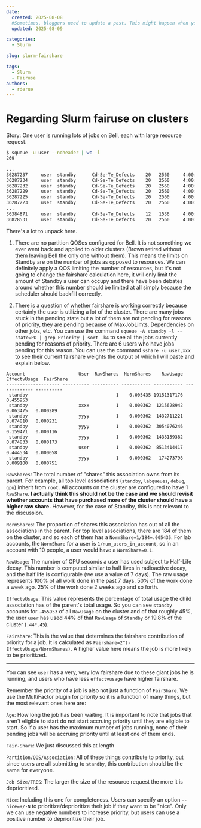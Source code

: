 ```yaml
---
date:
  created: 2025-08-08
  #Sometimes, bloggers need to update a post. This might happen when you make a mistake or when something changes that you need to reflect in the post. To indicate you have edited a post, you can include an updated date in the page header.
  updated: 2025-08-09

categories:
  - Slurm

slug: slurm-fairshare

tags:
  - Slurm
  - Fairuse
authors:
  - rderue
---
```


# Regarding Slurm fairuse on clusters 

Story: One user is running lots of jobs on Bell, each with large resource request.

<!-- more -->


```bash
$ squeue -u user --noheader | wc -l
269

...
36287237     user  standby      Cd-Se-Te_Defects    20   2560     4:00:00  R 51:23
36287234     user  standby      Cd-Se-Te_Defects    20   2560     4:00:00  R 1:39:53
36287232     user  standby      Cd-Se-Te_Defects    20   2560     4:00:00  R 1:54:33
36287229     user  standby      Cd-Se-Te_Defects    20   2560     4:00:00  R 2:25:38
36287225     user  standby      Cd-Se-Te_Defects    20   2560     4:00:00  R 3:30:43
36287223     user  standby      Cd-Se-Te_Defects    20   2560     4:00:00  R 3:44:44
...
36384871     user  standby      Cd-Se-Te_Defects    12   1536     4:00:00 PD 0:00
36828531     user  standby      Cd-Se-Te_Defects    20   2560     4:00:00 PD 0:00
```

There's a lot to unpack here.

1. There are no partition QOSes configured for Bell. It is not something we ever went back and applied to older clusters (Brown retired without them leaving Bell the only one without them). This means the limits on Standby are on the number of jobs as opposed to resources. We can definitely apply a QOS limiting the number of resources, but it's not going to change the fairshare calculation here, it will only limit the amount of Standby a user can occupy and there have been debates around whether this number should be limited at all simply because the scheduler should backfill correctly.

2. There is a question of whether fairshare is working correctly because certainly the user is utilizing a lot of the cluster. There are many jobs stuck in the pending state but a lot of them are not pending for reasons of priority, they are pending because of MaxJobLimts, Dependencies on other jobs, etc. You can use the command `squeue -A standby -l --state=PD | grep Priority | sort -k4`  to see all the jobs currently pending for reasons of priority. There are 6 users who have jobs pending for this reason. You can use the command `sshare -u user,xxx` to see their current fairshare weights the output of which I will paste and explain below.

```console
Account                    User  RawShares  NormShares    RawUsage  EffectvUsage  FairShare 
-------------------- ---------- ---------- ----------- ----------- ------------- ---------- 
 standby                                 1    0.005435 19151317176      0.455953            
 standby                   xxxx          1    0.000362  1215628942      0.063475   0.000289 
 standby                   yyyy          1    0.000362  1432711221      0.074810   0.000231 
 standby                   yyyy          1    0.000362  3054076246      0.159471   0.000116 
 standby                   yyyy          1    0.000362  1433159382      0.074833   0.000173 
 standby                   user          1    0.000362  8513414417      0.444534   0.000058 
 standby                   yyyy          1    0.000362   174273798      0.009100   0.000751 
```

`RawShares`: The total number of "shares" this association owns from its parent. For example, all top level associations (`standby`, `labqueues`, `debug`, `gpu`) inherit from `root`. All accounts on the cluster are configured to have 1 `RawShare`. **I actually think this should not be the case and we should revisit whether accounts that have purchased more of the cluster should have a higher raw share.** However, for the case of Standby, this is not relevant to the discussion.

`NormShares`: The proportion of shares this association has out of all the associations in the parent.  For top level associations, there are 184 of them on the cluster, and so each of them has a `NormShare=1/184=.005435`. For lab accounts, the `NormShare` for a user is `1/num_users_in_account`, so in an account with 10 people, a user would have a `NormShare=0.1`.

`RawUsage`: The number of CPU seconds a user has used subject to Half-Life decay. This number is computed similar to half lives in radioactive decay, and the half life is configurable (we use a value of 7 days). The raw usage represents 100% of all work done in the past 7 days. 50% of the work done a week ago. 25% of the work done 2 weeks ago and so forth.

`EffectvUsage`: This value represents the percentage of total usage the child association has of the parent's total usage. So you can see `standby` accounts for `.455953` of all `RawUsage` on the cluster and of that roughly 45%, the user `user` has used 44% of that `RawUsage` of `Standby` or 19.8% of the cluster (`.44*.45`).

`Fairshare`: This is the value that determines the fairshare contribution of priority for a job. It is calculated as `Fairshare=2^(-EffectvUsage/NormShares)`. A higher value here means the job is more likely to be prioritized.

---

You can see `user` has a very, very low fairshare due to these giant jobs he is running, and users who have less `effectvusage`  have higher fairshare.

Remember the priority of a job is also not just a function of `FairShare`. We use the MultiFactor plugin for priority so it is a function of many things, but the most relevant ones here are:

`Age`: How long the job has been waiting. It is important to note that jobs that aren't eligible to start do not start accruing priority until they are eligible to start. So if a user has the maximum number of jobs running, none of their pending jobs will be accruing priority until at least one of them ends.

`Fair-Share`: We just discussed this at length

`Partition/QOS/Association`: All of these things contribute to priority, but since users are all submitting to `standby`, this contribution should be the same for everyone.

`Job Size/TRES`: The larger the size of the resource request the more it is deprioritized.

`Nice`: Including this one for completeness. Users can specify an option `--nice=+/-N` to prioritize/deprioritize their job if they want to be "nice". Only we can use negative numbers to increase priority, but users can use a positive number to deprioritize their job.

